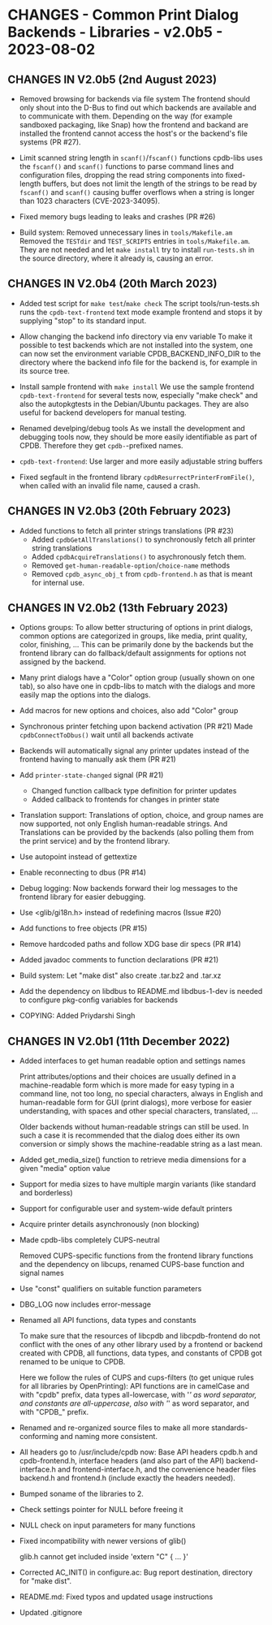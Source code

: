 # CHANGES - Common Print Dialog Backends - Libraries - v2.0b5 - 2023-08-02

## CHANGES IN V2.0b5 (2nd August 2023)

 - Removed browsing for backends via file system
   The frontend should only shout into the D-Bus to find out which
   backends are available and to communicate with them. Depending on
   the way (for example sandboxed packaging, like Snap) how the
   frontend and backand are installed the frontend cannot access the
   host's or the backend's file systems (PR #27).

 - Limit scanned string length in `scanf()`/`fscanf()` functions
   cpdb-libs uses the `fscanf()` and `scanf()` functions to parse
   command lines and configuration files, dropping the read string
   components into fixed-length buffers, but does not limit the length
   of the strings to be read by `fscanf()` and `scanf()` causing
   buffer overflows when a string is longer than 1023 characters
   (CVE-2023-34095).

 - Fixed memory bugs leading to leaks and crashes (PR #26)

 - Build system: Removed unnecessary lines in `tools/Makefile.am`
   Removed the `TESTdir` and `TEST_SCRIPTS` entries in
   `tools/Makefile.am`.  They are not needed and let `make install`
   try to install `run-tests.sh` in the source directory, where it
   already is, causing an error.


## CHANGES IN V2.0b4 (20th March 2023)

 - Added test script for `make test`/`make check`
   The script tools/run-tests.sh runs the `cpdb-text-frontend` text mode
   example frontend and stops it by supplying "stop" to its standard
   input.

 - Allow changing the backend info directory via env variable
   To make it possible to test backends which are not installed into
   the system, one can now set the environment variable
   CPDB_BACKEND_INFO_DIR to the directory where the backend info file
   for the backend is, for example in its source tree.

 - Install sample frontend with `make install`
   We use the sample frontend `cpdb-text-frontend` for several tests now,
   especially "make check" and also the autopkgtests in the
   Debian/Ubuntu packages. They are also useful for backend developers
   for manual testing.

 - Renamed develping/debug tools
   As we install the development and debugging tools now, they should
   be more easily identifiable as part of CPDB. Therefore they get
   `cpdb-`-prefixed names.

 - `cpdb-text-frontend`: Use larger and more easily adjustable string
   buffers

 - Fixed segfault in the frontend library
   `cpdbResurrectPrinterFromFile()`, when called with an invalid file
   name, caused a crash.


## CHANGES IN V2.0b3 (20th February 2023)

- Added functions to fetch all printer strings translations (PR #23)
  * Added `cpdbGetAllTranslations()` to synchronously fetch all
    printer string translations
  * Added `cpdbAcquireTranslations()` to asychronously fetch them.
  * Removed `get-human-readable-option`/`choice-name` methods
  * Removed `cpdb_async_obj_t` from `cpdb-frontend.h` as that is meant
    for internal use.


## CHANGES IN V2.0b2 (13th February 2023)

- Options groups: To allow better structuring of options in print
  dialogs, common options are categorized in groups, like media, print
  quality, color, finishing, ... This can be primarily done by the
  backends but the frontend library can do fallback/default
  assignments for options not assigned by the backend.

- Many print dialogs have a "Color" option group (usually shown on one
  tab), so also have one in cpdb-libs to match with the dialogs and
  more easily map the options into the dialogs.

- Add macros for new options and choices, also add "Color" group

- Synchronous printer fetching upon backend activation (PR #21) Made
  `cpdbConnectToDbus()` wait until all backends activate

- Backends will automatically signal any printer updates instead of
  the frontend having to manually ask them (PR #21)

- Add `printer-state-changed` signal (PR #21)
  * Changed function callback type definition for printer updates
  * Added callback to frontends for changes in printer state

- Translation support: Translations of option, choice, and group names
  are now supported, not only English human-readable strings. And
  Translations can be provided by the backends (also polling them from
  the print service) and by the frontend library.

- Use autopoint instead of gettextize

- Enable reconnecting to dbus (PR #14)

- Debug logging: Now backends forward their log messages to the
  frontend library for easier debugging.

- Use <glib/gi18n.h> instead of redefining macros (Issue #20)

- Add functions to free objects (PR #15)

- Remove hardcoded paths and follow XDG base dir specs (PR #14)

- Added javadoc comments to function declarations (PR #21)

- Build system: Let "make dist" also create .tar.bz2 and .tar.xz

- Add the dependency on libdbus to README.md
  libdbus-1-dev is needed to configure pkg-config variables for
  backends

- COPYING: Added Priydarshi Singh


## CHANGES IN V2.0b1 (11th December 2022)

- Added interfaces to get human readable option and settings names
    
  Print attributes/options and their choices are usually defined in a
  machine-readable form which is more made for easy typing in a
  command line, not too long, no special characters, always in English
  and human-readable form for GUI (print dialogs), more verbose for
  easier understanding, with spaces and other special characters,
  translated, ...

  Older backends without human-readable strings can still be used. In
  such a case it is recommended that the dialog does either its own
  conversion or simply shows the machine-readable string as a last
  mean.

- Added get_media_size() function to retrieve media dimensions for a
  given "media" option value

- Support for media sizes to have multiple margin variants (like
  standard and borderless)

- Support for configurable user and system-wide default printers

- Acquire printer details asynchronously (non blocking)

- Made cpdb-libs completely CUPS-neutral

  Removed CUPS-specific functions from the frontend library functions
  and the dependency on libcups, renamed CUPS-base function and signal
  names

- Use "const" qualifiers on suitable function parameters

- DBG_LOG now includes error-message

- Renamed all API functions, data types and constants
    
  To make sure that the resources of libcpdb and libcpdb-frontend do
  not conflict with the ones of any other library used by a frontend
  or backend created with CPDB, all functions, data types, and
  constants of CPDB got renamed to be unique to CPDB.
    
  Here we follow the rules of CUPS and cups-filters (to get unique
  rules for all libraries by OpenPrinting): API functions are in
  camelCase and with "cpdb" prefix, data types all-lowercase, with '_'
  as word separator, and constants are all-uppercase, also with '_' as
  word separator, and with "CPDB_" prefix.

- Renamed and re-organized source files to make all more
  standards-conforming and naming more consistent.
    
- All headers go to /usr/include/cpdb now: Base API headers cpdb.h and
  cpdb-frontend.h, interface headers (and also part of the API)
  backend-interface.h and frontend-interface.h, and the convenience
  header files backend.h and frontend.h (include exactly the headers
  needed).
    
- Bumped soname of the libraries to 2.
    
- Check settings pointer for NULL before freeing it

- NULL check on input parameters for many functions

- Fixed incompatibility with newer versions of glib()

  glib.h cannot get included inside 'extern "C" { ... }'

- Corrected AC_INIT() in configure.ac: Bug report destination,
  directory for "make dist".

- README.md: Fixed typos and updated usage instructions

- Updated .gitignore

